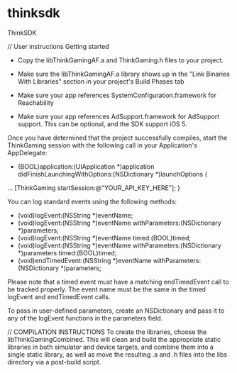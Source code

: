 thinksdk
========

ThinkSDK

// User instructions
Getting started

 - Copy the libThinkGamingAF.a and ThinkGaming.h files to your project.
 - Make sure the libThinkGamingAF.a library shows up in the "Link Binaries With Libraries" section in your project's Build Phases tab

 - Make sure your app references SystemConfiguration.framework for Reachability
 - Make sure your app references AdSupport.framework for AdSupport support. This can be optional, and the SDK support iOS 5.
 
Once you have determined that the project successfully compiles, start the ThinkGaming session with the following call in your Application's AppDelegate:

- (BOOL)application:(UIApplication *)application didFinishLaunchingWithOptions:(NSDictionary *)launchOptions
{

 ...
     [ThinkGaming startSession:@"YOUR_API_KEY_HERE"];
}

You can log standard events using the following methods:
+ (void)logEvent:(NSString *)eventName;
+ (void)logEvent:(NSString *)eventName withParameters:(NSDictionary *)parameters;
+ (void)logEvent:(NSString *)eventName timed:(BOOL)timed;
+ (void)logEvent:(NSString *)eventName withParameters:(NSDictionary *)parameters timed:(BOOL)timed;
+ (void)endTimedEvent:(NSString *)eventName withParameters:(NSDictionary *)parameters;

Please note that a timed event must have a matching endTimedEvent call to be tracked properly. The event name must be the same in the timed logEvent and endTimedEvent calls.

To pass in user-defined parameters, create an NSDictionary and pass it to any of the logEvent functions in the parameters field.



// COMPILATION INSTRUCTIONS
To create the libraries, choose the libThinkGamingCombined. This will clean and build the appropriate static libraries in both
simulator and device targets, and combine them into a single static library, as well as move the resulting .a and .h files into the libs directory via a post-build script.
